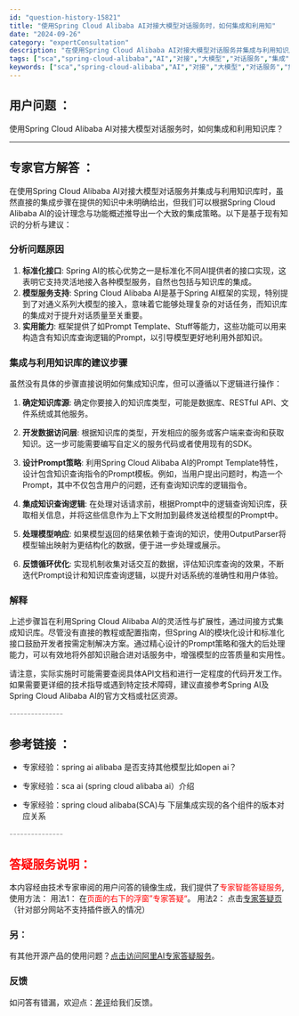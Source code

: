 ```yaml
---
id: "question-history-15821"
title: "使用Spring Cloud Alibaba AI对接大模型对话服务时，如何集成和利用知"
date: "2024-09-26"
category: "expertConsultation"
description: "在使用Spring Cloud Alibaba AI对接大模型对话服务并集成与利用知识库时，虽然直接的集成步骤在提供的知识中未明确给出，但我们可以根据Spring Cloud Alibaba AI的设计理念与功能概述推导出一个大致的集成策略。以下是基于现有知识的分析与建议：### 分析问题原因1. "
tags: ["sca","spring-cloud-alibaba","AI","对接","大模型","对话服务","集成"]
keywords: ["sca","spring-cloud-alibaba","AI","对接","大模型","对话服务","集成"]
---
```


## 用户问题 ： 
 使用Spring Cloud Alibaba AI对接大模型对话服务时，如何集成和利用知识库？  

---------------
## 专家官方解答 ：

在使用Spring Cloud Alibaba AI对接大模型对话服务并集成与利用知识库时，虽然直接的集成步骤在提供的知识中未明确给出，但我们可以根据Spring Cloud Alibaba AI的设计理念与功能概述推导出一个大致的集成策略。以下是基于现有知识的分析与建议：

### 分析问题原因

1. **标准化接口**: Spring AI的核心优势之一是标准化不同AI提供者的接口实现，这表明它支持灵活地接入各种模型服务，自然也包括与知识库的集成。
2. **模型服务支持**: Spring Cloud Alibaba AI是基于Spring AI框架的实现，特别提到了对通义系列大模型的接入，意味着它能够处理复杂的对话任务，而知识库的集成对于提升对话质量至关重要。
3. **实用能力**: 框架提供了如Prompt Template、Stuff等能力，这些功能可以用来构造含有知识库查询逻辑的Prompt，以引导模型更好地利用外部知识。

### 集成与利用知识库的建议步骤

虽然没有具体的步骤直接说明如何集成知识库，但可以遵循以下逻辑进行操作：

1. **确定知识库源**: 确定你要接入的知识库类型，可能是数据库、RESTful API、文件系统或其他服务。
   
2. **开发数据访问层**: 根据知识库的类型，开发相应的服务或客户端来查询和获取知识。这一步可能需要编写自定义的服务代码或者使用现有的SDK。

3. **设计Prompt策略**: 利用Spring Cloud Alibaba AI的Prompt Template特性，设计包含知识查询指令的Prompt模板。例如，当用户提出问题时，构造一个Prompt，其中不仅包含用户的问题，还有查询知识库的逻辑指令。

4. **集成知识查询逻辑**: 在处理对话请求前，根据Prompt中的逻辑查询知识库，获取相关信息，并将这些信息作为上下文附加到最终发送给模型的Prompt中。

5. **处理模型响应**: 如果模型返回的结果依赖于查询的知识，使用OutputParser将模型输出映射为更结构化的数据，便于进一步处理或展示。

6. **反馈循环优化**: 实现机制收集对话交互的数据，评估知识库查询的效果，不断迭代Prompt设计和知识库查询逻辑，以提升对话系统的准确性和用户体验。

### 解释

上述步骤旨在利用Spring Cloud Alibaba AI的灵活性与扩展性，通过间接方式集成知识库。尽管没有直接的教程或配置指南，但Spring AI的模块化设计和标准化接口鼓励开发者按需定制解决方案。通过精心设计的Prompt策略和强大的后处理能力，可以有效地将外部知识融合进对话服务中，增强模型的应答质量和实用性。

请注意，实际实施时可能需要查阅具体API文档和进行一定程度的代码开发工作。如果需要更详细的技术指导或遇到特定技术障碍，建议直接参考Spring AI及Spring Cloud Alibaba AI的官方文档或社区资源。


<font color="#949494">---------------</font> 


## 参考链接 ：

* 专家经验：spring ai alibaba 是否支持其他模型比如open ai？ 
 
 * 专家经验：sca ai (spring cloud alibaba ai）介绍 
 
 * 专家经验：spring cloud alibaba(SCA)与 下层集成实现的各个组件的版本对应关系 


 <font color="#949494">---------------</font> 
 


## <font color="#FF0000">答疑服务说明：</font> 

本内容经由技术专家审阅的用户问答的镜像生成，我们提供了<font color="#FF0000">专家智能答疑服务</font>,使用方法：
用法1： 在<font color="#FF0000">页面的右下的浮窗”专家答疑“</font>。
用法2： 点击[专家答疑页](https://answer.opensource.alibaba.com/docs/intro)（针对部分网站不支持插件嵌入的情况）
### 另：


有其他开源产品的使用问题？[点击访问阿里AI专家答疑服务](https://answer.opensource.alibaba.com/docs/intro)。
### 反馈
如问答有错漏，欢迎点：[差评](https://ai.nacos.io/user/feedbackByEnhancerGradePOJOID?enhancerGradePOJOId=15840)给我们反馈。
